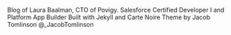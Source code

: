 Blog of Laura Baalman, CTO of Povigy. Salesforce Certified Developer I and Platform App Builder
Built with Jekyll and Carte Noire Theme by Jacob Tomlinson @_JacobTomlinson

